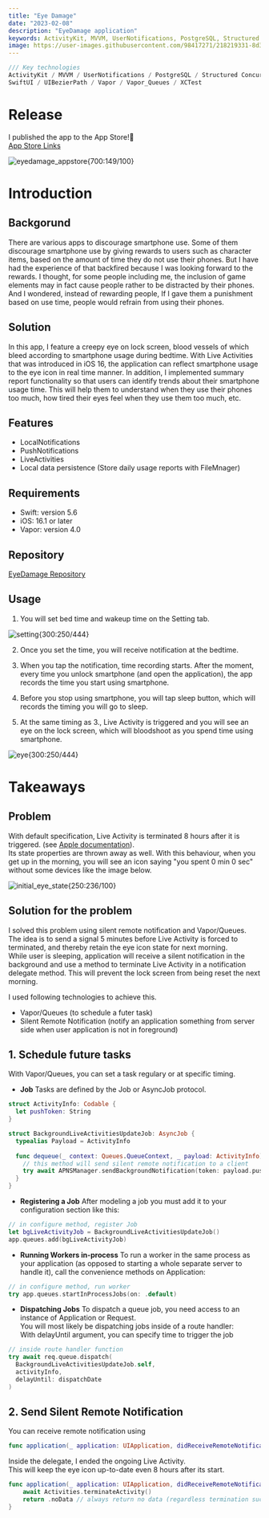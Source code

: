 ```yaml
---
title: "Eye Damage"
date: "2023-02-08"
description: "EyeDamage application"
keywords: ActivityKit, MVVM, UserNotifications, PostgreSQL, Structured Concurrency, SwiftUI, UIBezierPath, Vapor, Vapor_Queues, XCTest
image: https://user-images.githubusercontent.com/98417271/218219331-8d3727f2-ad37-4df9-9f54-f1a145ac80a1.jpg
---
```


```swift
/// Key technologies 
ActivityKit / MVVM / UserNotifications / PostgreSQL / Structured Concurrency /
SwiftUI / UIBezierPath / Vapor / Vapor_Queues / XCTest
```

# Release
I published the app to the App Store!🎉  
[App Store Links](https://apps.apple.com/us/app/eyedamage/id1658452227)  

![eyedamage_appstore{700:149/100}](https://user-images.githubusercontent.com/98417271/218229201-1cf45546-8cd4-4745-aeba-0c1c2d888d15.png)

# Introduction

## Backgorund
There are various apps to discourage smartphone use. Some of them discourage smartphone use by giving rewards to users such as character items, based on the amount of time they do not use their phones. But I have had the experience of that backfired because I was looking forward to the rewards. I thought, for some people including me, the inclusion of game elements may in fact cause people rather to be distracted by their phones. And I wondered, instead of rewarding people, If I gave them a punishment based on use time, people would refrain from using their phones.

## Solution
In this app, I feature a creepy eye on lock screen, blood vessels of which bleed according to smartphone usage during bedtime. With Live Activities that was introduced in iOS 16, the application can reflect smartphone usage to the eye icon in real time manner.
In addition, I implemented summary report functionality so that users can identify trends about their smartphone usage time. This will help them to understand when they use their phones too much, how tired their eyes feel when they use them too much, etc.

## Features
- LocalNotifications
- PushNotifications
- LiveActivities
- Local data persistence (Store daily usage reports with FileMnager)

## Requirements
- Swift: version 5.6
- iOS: 16.1 or later
- Vapor: version 4.0

## Repository
[EyeDamage Repository](https://github.com/YIshihara11201/Eye_Damage)

## Usage
1. You will set bed time and wakeup time on the Setting tab.

![setting{300:250/444}](https://user-images.githubusercontent.com/98417271/218219856-cba96af3-0f83-4b6c-8aaa-4eded5d342cf.png)

2. Once you set the time, you will receive notification at the bedtime.  

3. When you tap the notification, time recording starts. After the moment, every time you unlock smartphone (and open the application), the app records the time you start using smartphone.

4. Before you stop using smartphone, you will tap sleep button, which will records the timing you will go to sleep.  

5. At the same timing as 3., Live Activity is triggered and you will see an eye on the lock screen, which will bloodshoot as you spend time using smartphone.

![eye{300:250/444}](https://user-images.githubusercontent.com/98417271/217737501-564dccb4-298d-4bb9-b4bc-00f5efdb5986.png)

# Takeaways
## Problem
With default specification, Live Activity is terminated 8 hours after it is triggered. \(see [Apple documentation](https://developer.apple.com/documentation/activitykit/displaying-live-data-with-live-activities)\).  
Its state properties are thrown away as well. With this behaviour, when you get up in the morning, you will see an icon saying "you spent 0 min 0 sec" without some devices like the image below.

![initial_eye_state{250:236/100}](https://user-images.githubusercontent.com/98417271/218220218-1973dc07-7619-440b-83ac-3e6ca29bffd6.png)

## Solution for the problem
I solved this problem using silent remote notification and Vapor/Queues.  
The idea is to send a signal 5 minutes before Live Activity is forced to terminated, and thereby retain the eye icon state for next morning.  
While user is sleeping, application will receive a silent notification in the background and use a method to terminate Live Activity in a notification delegate method. This will prevent the lock screen from being reset the next morning.

I used following technologies to achieve this.  
- Vapor/Queues (to schedule a futer task)  
- Silent Remote Notification (notify an application something from server side when user application is not in foreground)  

## 1. Schedule future tasks
With Vapor/Queues, you can set a task regulary or at specific timing.  

- **Job**
Tasks are defined by the Job or AsyncJob protocol.
```swift
struct ActivityInfo: Codable {
  let pushToken: String
}

struct BackgroundLiveActivitiesUpdateJob: AsyncJob {
  typealias Payload = ActivityInfo
  
  func dequeue(_ context: Queues.QueueContext, _ payload: ActivityInfo) async throws {
    // this method will send silent remote notification to a client
    try await APNSManager.sendBackgroundNotification(token: payload.pushToken, client: APNSManager.getClient(), activityInfo: payload)
  }
}
```

- **Registering a Job**
After modeling a job you must add it to your configuration section like this:

```swift
// in configure method, register Job
let bgLiveActivityJob = BackgroundLiveActivitiesUpdateJob()
app.queues.add(bgLiveActivityJob)
```

- **Running Workers in-process**
To run a worker in the same process as your application (as opposed to starting a whole separate server to handle it), call the convenience methods on Application:
```swift
// in configure method, run worker
try app.queues.startInProcessJobs(on: .default)
```

- **Dispatching Jobs**
To dispatch a queue job, you need access to an instance of Application or Request.  
You will most likely be dispatching jobs inside of a route handler:  
With delayUntil argument, you can specify time to trigger the job
```swift
// inside route handler function
try await req.queue.dispatch(
  BackgroundLiveActivitiesUpdateJob.self,
  activityInfo,
  delayUntil: dispatchDate
)
```  
  
## 2. Send Silent Remote Notification
You can receive remote notification using 
```swift
func application(_ application: UIApplication, didReceiveRemoteNotification userInfo: [AnyHashable : Any]) async -> UIBackgroundFetchResult 
```

Inside the delegate, I ended the ongoing Live Activity.  
This will keep the eye icon up-to-date even 8 hours after its start.  
```swift
func application(_ application: UIApplication, didReceiveRemoteNotification userInfo: [AnyHashable : Any]) async -> UIBackgroundFetchResult {
    await Activities.terminateActivity()
    return .noData // always return no data (regardless termination succeeds or not)
}
```
